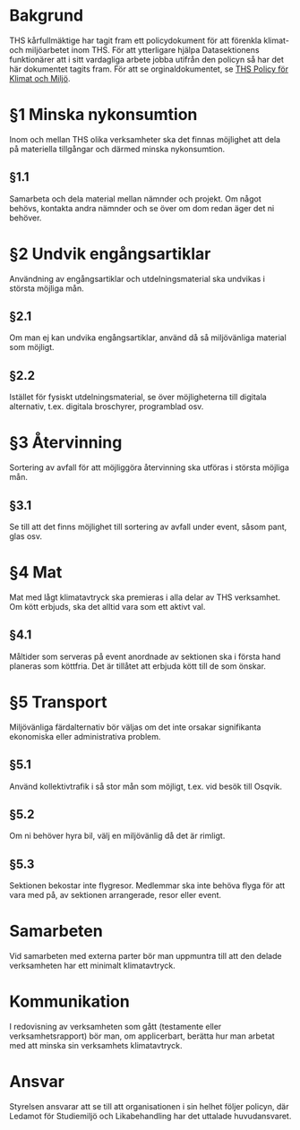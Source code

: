 <!-- Konglig Datasektionens klimatpolicy -->

# Bakgrund

THS kårfullmäktige har tagit fram ett policydokument för att förenkla klimat- och miljöarbetet inom THS. För att ytterligare hjälpa Datasektionens funktionärer att i sitt vardagliga arbete jobba utifrån den policyn så har det här dokumentet tagits fram. För att se orginaldokumentet, se [THS Policy för Klimat och Miljö](https://drive.google.com/drive/folders/11rBxjveYLkQ-NyzJIg0KEuDqdQrqpYNJ).

# §1 Minska nykonsumtion

Inom och mellan THS olika verksamheter ska det finnas möjlighet att dela på materiella tillgångar och därmed minska nykonsumtion.

## §1.1

Samarbeta och dela material mellan nämnder och projekt. Om något behövs, kontakta andra nämnder och se över om dom redan äger det ni behöver.

# §2 Undvik engångsartiklar

Användning av engångsartiklar och utdelningsmaterial ska undvikas i största möjliga mån.

## §2.1

Om man ej kan undvika engångsartiklar, använd då så miljövänliga material som möjligt.

## §2.2

Istället för fysiskt utdelningsmaterial, se över möjligheterna till digitala alternativ, t.ex. digitala broschyrer, programblad osv.

# §3 Återvinning

Sortering av avfall för att möjliggöra återvinning ska utföras i största möjliga mån.

## §3.1

Se till att det finns möjlighet till sortering av avfall under event, såsom pant, glas osv.

# §4 Mat

Mat med lågt klimatavtryck ska premieras i alla delar av THS verksamhet. Om kött erbjuds, ska det alltid vara som ett aktivt val.

## §4.1

Måltider som serveras på event anordnade av sektionen ska i första hand planeras som köttfria. Det är tillåtet att erbjuda kött till de som önskar.

# §5 Transport

Miljövänliga färdalternativ bör väljas om det inte orsakar signifikanta ekonomiska eller administrativa problem.

## §5.1

Använd kollektivtrafik i så stor mån som möjligt, t.ex. vid besök till Osqvik.

## §5.2

Om ni behöver hyra bil, välj en miljövänlig då det är rimligt.

## §5.3

Sektionen bekostar inte flygresor. Medlemmar ska inte behöva flyga för att vara med på, av sektionen arrangerade, resor eller event.

# Samarbeten

Vid samarbeten med externa parter bör man uppmuntra till att den delade verksamheten har ett minimalt klimatavtryck.

# Kommunikation

I redovisning av verksamheten som gått (testamente eller verksamhetsrapport) bör man, om applicerbart, berätta hur man arbetat med att minska sin verksamhets klimatavtryck.

# Ansvar

Styrelsen ansvarar att se till att organisationen i sin helhet följer policyn, där Ledamot för Studiemiljö och Likabehandling har det uttalade huvudansvaret.
